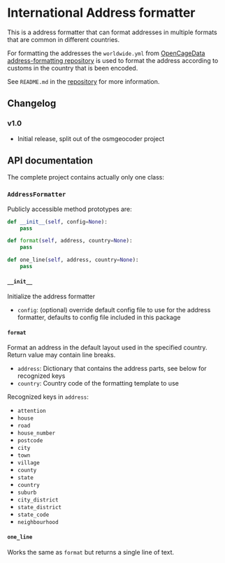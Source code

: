 # International Address formatter

This is a address formatter that can format addresses in multiple formats that are common
in different countries.

For formatting the addresses the `worldwide.yml` from [OpenCageData address-formatting repository](https://github.com/OpenCageData/address-formatting) is used to format the address according to customs in the country that is been encoded.

See `README.md` in the [repository](https://github.com/dunkelstern/international_address_formatter) for more information.

## Changelog

### v1.0

- Initial release, split out of the osmgeocoder project

## API documentation

The complete project contains actually only one class:

### `AddressFormatter`

Publicly accessible method prototypes are:

```python
def __init__(self, config=None):
    pass

def format(self, address, country=None):
    pass

def one_line(self, address, country=None):
    pass
```

#### `__init__`

Initialize the address formatter
- `config`: (optional) override default config file to use for the address formatter, defaults to config file included in this package

#### `format`

Format an address in the default layout used in the specified country. Return value may contain line breaks.
- `address`: Dictionary that contains the address parts, see below for recognized keys
- `country`: Country code of the formatting template to use

Recognized keys in `address`:
- `attention`
- `house`
- `road`
- `house_number`
- `postcode`
- `city`
- `town`
- `village`
- `county`
- `state`
- `country`
- `suburb`
- `city_district`
- `state_district`
- `state_code`
- `neighbourhood`

#### `one_line`

Works the same as `format` but returns a single line of text.